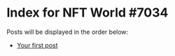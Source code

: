 # Index for NFT World #7034
Posts will be displayed in the order below:

- [Your first post](./001-first.md)

